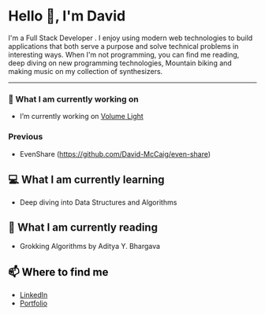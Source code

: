 <!--
**pshushereba/pshushereba** is a ✨ _special_ ✨ repository because its `README.md` (this file) appears on your GitHub profile.

Here are some ideas to get you started:

- 🔭 I’m currently working on ...
- 🌱 I’m currently learning ...
- 👯 I’m looking to collaborate on ...
- 🤔 I’m looking for help with ...
- 💬 Ask me about ...
- 📫 How to reach me: ...
- ⚡ Fun fact: ...
-->

# Hello 👋, I'm David

I'm a  Full Stack Developer . I enjoy using modern web technologies to build applications that both serve a purpose and solve technical problems in interesting ways. When I'm not programming, you can find me reading, deep diving on new programming technologies, Mountain biking and making music on my collection of synthesizers.

---

### 🔭 What I am currently working on

- I’m currently working on [Volume Light](https://github.com/David-McCaig/soundbright)  

### Previous

- EvenShare (https://github.com/David-McCaig/even-share)

## 💻 What I am currently learning

- Deep diving into Data Structures and Algorithms

## 📖 What I am currently reading

- Grokking Algorithms by Aditya Y. Bhargava

## <span style="color:black">📫 Where to find me</span>

- [LinkedIn](https://www.linkedin.com/in/david-mccaig/)
- [Portfolio](https://davidmccaig.dev/)




